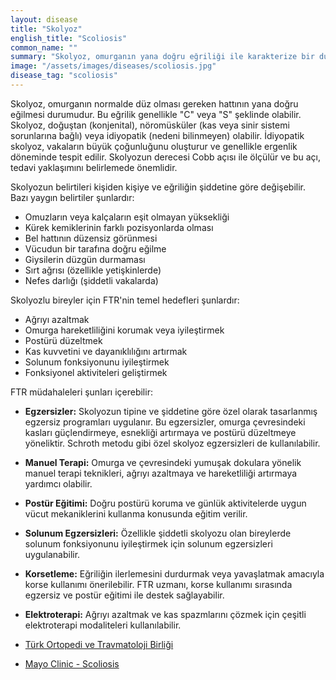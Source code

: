 ```yaml
---
layout: disease
title: "Skolyoz"
english_title: "Scoliosis"
common_name: ""
summary: "Skolyoz, omurganın yana doğru eğriliği ile karakterize bir durumdur. Genellikle çocukluk veya ergenlik döneminde ortaya çıkar."
image: "/assets/images/diseases/scoliosis.jpg"
disease_tag: "scoliosis"
---
```





Skolyoz, omurganın normalde düz olması gereken hattının yana doğru eğilmesi durumudur. Bu eğrilik genellikle "C" veya "S" şeklinde olabilir. Skolyoz, doğuştan (konjenital), nöromüsküler (kas veya sinir sistemi sorunlarına bağlı) veya idiyopatik (nedeni bilinmeyen) olabilir. İdiyopatik skolyoz, vakaların büyük çoğunluğunu oluşturur ve genellikle ergenlik döneminde tespit edilir. Skolyozun derecesi Cobb açısı ile ölçülür ve bu açı, tedavi yaklaşımını belirlemede önemlidir.


Skolyozun belirtileri kişiden kişiye ve eğriliğin şiddetine göre değişebilir. Bazı yaygın belirtiler şunlardır:

*   Omuzların veya kalçaların eşit olmayan yüksekliği
*   Kürek kemiklerinin farklı pozisyonlarda olması
*   Bel hattının düzensiz görünmesi
*   Vücudun bir tarafına doğru eğilme
*   Giysilerin düzgün durmaması
*   Sırt ağrısı (özellikle yetişkinlerde)
*   Nefes darlığı (şiddetli vakalarda)


Skolyozlu bireyler için FTR'nin temel hedefleri şunlardır:

*   Ağrıyı azaltmak
*   Omurga hareketliliğini korumak veya iyileştirmek
*   Postürü düzeltmek
*   Kas kuvvetini ve dayanıklılığını artırmak
*   Solunum fonksiyonunu iyileştirmek
*   Fonksiyonel aktiviteleri geliştirmek

FTR müdahaleleri şunları içerebilir:

*   **Egzersizler:** Skolyozun tipine ve şiddetine göre özel olarak tasarlanmış egzersiz programları uygulanır. Bu egzersizler, omurga çevresindeki kasları güçlendirmeye, esnekliği artırmaya ve postürü düzeltmeye yöneliktir. Schroth metodu gibi özel skolyoz egzersizleri de kullanılabilir.
*   **Manuel Terapi:** Omurga ve çevresindeki yumuşak dokulara yönelik manuel terapi teknikleri, ağrıyı azaltmaya ve hareketliliği artırmaya yardımcı olabilir.
*   **Postür Eğitimi:** Doğru postürü koruma ve günlük aktivitelerde uygun vücut mekaniklerini kullanma konusunda eğitim verilir.
*   **Solunum Egzersizleri:** Özellikle şiddetli skolyozu olan bireylerde solunum fonksiyonunu iyileştirmek için solunum egzersizleri uygulanabilir.
*   **Korsetleme:** Eğriliğin ilerlemesini durdurmak veya yavaşlatmak amacıyla korse kullanımı önerilebilir. FTR uzmanı, korse kullanımı sırasında egzersiz ve postür eğitimi ile destek sağlayabilir.
*   **Elektroterapi:** Ağrıyı azaltmak ve kas spazmlarını çözmek için çeşitli elektroterapi modaliteleri kullanılabilir.


*   [Türk Ortopedi ve Travmatoloji Birliği](https://totbid.org.tr/)
*   [Mayo Clinic - Scoliosis](https://www.mayoclinic.org/diseases-conditions/scoliosis/symptoms-causes/syc-20350716)

